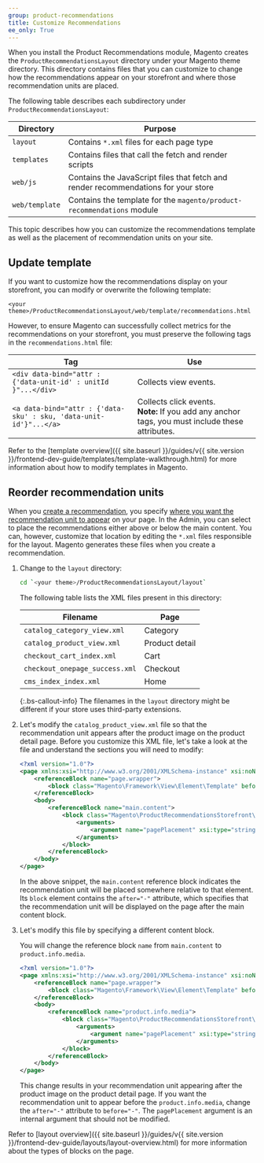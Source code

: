```yaml
---
group: product-recommendations
title: Customize Recommendations
ee_only: True
---
```


When you install the Product Recommendations module, Magento creates the `ProductRecommendationsLayout` directory under your Magento theme directory. This directory contains files that you can customize to change how the recommendations appear on your storefront and where those recommendation units are placed.

The following table describes each subdirectory under `ProductRecommendationsLayout`:

|**Directory**|**Purpose**|
|---|---|
|`layout`|Contains `*.xml` files for each page type|
|`templates`|Contains files that call the fetch and render scripts|
|`web/js`|Contains the JavaScript files that fetch and render recommendations for your store|
|`web/template`|Contains the template for the `magento/product-recommendations` module|

This topic describes how you can customize the recommendations template as well as the placement of recommendation units on your site.

## Update template

If you want to customize how the recommendations display on your storefront, you can modify or overwrite the following template:

`<your theme>/ProductRecommendationsLayout/web/template/recommendations.html`

However, to ensure Magento can successfully collect metrics for the recommendations on your storefront, you must preserve the following tags in the `recommendations.html` file:

|Tag|Use|
|---|---|
|`<div data-bind="attr : {'data-unit-id' : unitId }"...</div>`| Collects view events.|
|`<a data-bind="attr : {'data-sku' : sku, 'data-unit-id'}"...</a>`| Collects click events. <br/>**Note:** If you add any anchor tags, you must include these attributes.|

Refer to the [template overview]({{ site.baseurl }}/guides/v{{ site.version }}/frontend-dev-guide/templates/template-walkthrough.html) for more information about how to modify templates in Magento.

## Reorder recommendation units

When you [create a recommendation](https://docs.magento.com/m2/ee/user_guide/marketing/create-new-rec.html), you specify [where you want the recommendation unit to appear](https://docs.magento.com/m2/ee/user_guide/marketing/product-recommendations.html#productrecplacement) on your page. In the Admin, you can select to place the recommendations either above or below the main content. You can, however, customize that location by editing the `*.xml` files responsible for the layout. Magento generates these files when you create a recommendation.

1. Change to the `layout` directory:

    ```bash
    cd `<your theme>/ProductRecommendationsLayout/layout`
    ```

    The following table lists the XML files present in this directory:

    |Filename|Page|
    |---|---|
    |`catalog_category_view.xml`|Category|
    |`catalog_product_view.xml`|Product detail|
    |`checkout_cart_index.xml`|Cart|
    |`checkout_onepage_success.xml`|Checkout|
    |`cms_index_index.xml`|Home|

    {:.bs-callout-info}
    The filenames in the `layout` directory might be different if your store uses third-party extensions.

1. Let's modify the `catalog_product_view.xml` file so that the recommendation unit appears after the product image on the product detail page. Before you customize this XML file, let's take a look at the file and understand the sections you will need to modify:

    ```xml
    <?xml version="1.0"?>
    <page xmlns:xsi="http://www.w3.org/2001/XMLSchema-instance" xsi:noNamespaceSchemaLocation="urn:magento:framework:View/Layout/etc/page_configuration.xsd">
        <referenceBlock name="page.wrapper">
            <block class="Magento\Framework\View\Element\Template" before="-" name="product_recommendations_fetcher" template="Magento_ProductRecommendationsStorefront::fetcher.phtml" />
        </referenceBlock>
        <body>
            <referenceBlock name="main.content">
                <block class="Magento\ProductRecommendationsStorefront\Block\Renderer" after="-" name="product_recommendations_product_below_content" template="Magento_ProductRecommendationsStorefront::renderer.phtml">
                    <arguments>
                        <argument name="pagePlacement" xsi:type="string">below-main-content</argument>
                    </arguments>
                </block>
            </referenceBlock>
        </body>
    </page>
    ```

    In the above snippet, the `main.content` reference block indicates the recommendation unit will be placed somewhere relative to that element. Its `block` element contains the `after="-"` attribute, which specifies that the recommendation unit will be displayed on the page after the main content block.

1. Let's modify this file by specifying a different content block.

    You will change the reference block `name` from `main.content` to `product.info.media`.

    ```xml
    <?xml version="1.0"?>
    <page xmlns:xsi="http://www.w3.org/2001/XMLSchema-instance" xsi:noNamespaceSchemaLocation="urn:magento:framework:View/Layout/etc/page_configuration.xsd">
        <referenceBlock name="page.wrapper">
            <block class="Magento\Framework\View\Element\Template" before="-" name="product_recommendations_fetcher" template="Magento_ProductRecommendationsStorefront::fetcher.phtml" />
        </referenceBlock>
        <body>
            <referenceBlock name="product.info.media">
                <block class="Magento\ProductRecommendationsStorefront\Block\Renderer" after="-" name="product_recommendations_product_below_content" template="Magento_ProductRecommendationsStorefront::renderer.phtml">
                    <arguments>
                        <argument name="pagePlacement" xsi:type="string">below-main-content</argument>
                    </arguments>
                </block>
            </referenceBlock>
        </body>
    </page>
    ```

    This change results in your recommendation unit appearing after the product image on the product detail page. If you want the recommendation unit to appear before the `product.info.media`, change the `after="-"` attribute to `before="-"`. The `pagePlacement` argument is an internal argument that should not be modified.

Refer to [layout overview]({{ site.baseurl }}/guides/v{{ site.version }}/frontend-dev-guide/layouts/layout-overview.html) for more information about the types of blocks on the page.
